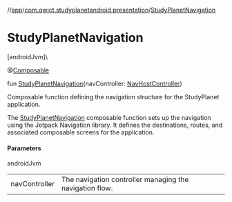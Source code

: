 //[app](../../index.md)/[com.qwict.studyplanetandroid.presentation](index.md)/[StudyPlanetNavigation](-study-planet-navigation.md)

# StudyPlanetNavigation

[androidJvm]\

@[Composable](https://developer.android.com/reference/kotlin/androidx/compose/runtime/Composable.html)

fun [StudyPlanetNavigation](-study-planet-navigation.md)(navController: [NavHostController](https://developer.android.com/reference/kotlin/androidx/navigation/NavHostController.html))

Composable function defining the navigation structure for the StudyPlanet application.

The [StudyPlanetNavigation](-study-planet-navigation.md) composable function sets up the navigation using the Jetpack Navigation library. It defines the destinations, routes, and associated composable screens for the application.

#### Parameters

androidJvm

| | |
|---|---|
| navController | The navigation controller managing the navigation flow. |
